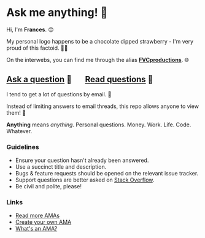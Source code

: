 # Ask me anything! 🎉

Hi, I'm **Frances**. 😊

My personal logo happens to be a chocolate dipped strawberry - I'm very proud of this factoid. 🍫🍓️

On the interwebs, you can find me through the alias **[FVCproductions](https://www.google.com/search?q=fvcproductions)**. 🌐

## [Ask a question](../../issues/new) 💬 &nbsp; &nbsp; &nbsp; [Read questions](../../issues?utf8=%E2%9C%93&q=is%3Aissue%20is%3Aclosed%20sort%3Aupdated-desc%20-label%3Ahidden) 📖

I tend to get a lot of questions by email. 📨

Instead of limiting answers to email threads, this repo allows anyone to view them! 👀

**Anything** means *anything*. Personal questions. Money. Work. Life. Code. Whatever.

### Guidelines

- Ensure your question hasn't already been answered.
- Use a succinct title and description.
- Bugs & feature requests should be opened on the relevant issue tracker.
- Support questions are better asked on [Stack Overflow](http://stackoverflow.com).
- Be civil and polite, please!

### Links

- [Read more AMAs](https://github.com/sindresorhus/amas)
- [Create your own AMA](https://github.com/sindresorhus/amas/blob/master/create-ama.md)
- [What's an AMA?](https://en.wikipedia.org/wiki/Reddit#IAmA_and_AMA)
